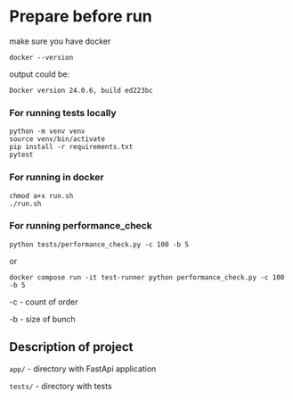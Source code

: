 # Prepare before run
make sure you have docker

`docker --version`

output could be:

`Docker version 24.0.6, build ed223bc`

### For running tests locally

```
python -m venv venv
source venv/bin/activate
pip install -r requirements.txt
pytest
```

### For running in docker

```
chmod a+x run.sh
./run.sh
```

### For running performance_check

```
python tests/performance_check.py -c 100 -b 5
```
or

```
docker compose run -it test-runner python performance_check.py -c 100 -b 5
```

-c - count of order

-b - size of bunch

## Description of project
`app/` - directory with FastApi application

`tests/` - directory with tests
